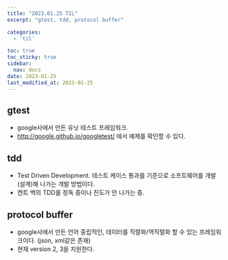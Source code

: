 ```yaml
---
title: "2023.01.25 TIL"
excerpt: "gtest, tdd, protocol buffer"

categories:
  - 'til'

toc: true
toc_sticky: true
sidebar:
  nav: docs
date: 2023-01-25
last_modified_at: 2023-01-25
---
```


## gtest

* google사에서 만든 유닛 테스트 프레임워크. 
* http://google.github.io/googletest/ 에서 예제를 확인할 수 있다.

## tdd

* Test Driven Development. 테스트 케이스 통과를 기준으로 소프트웨어를 개발(설계)해 나가는 개발 방법이다.
* 켄트 백의 TDD를 정독 중이나 진도가 안 나가는 중.

## protocol buffer

* google사에서 만든 언어 중립적인, 데이터를 직렬화/역직렬화 할 수 있는 프레임워크이다. (json, xml같은 존재)
* 현재 version 2, 3을 지원한다. 